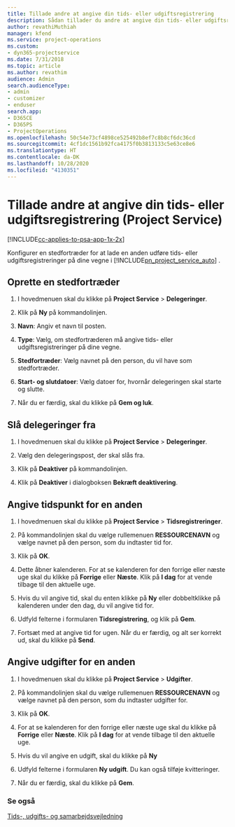 ```yaml
---
title: Tillade andre at angive din tids- eller udgiftsregistrering
description: Sådan tillader du andre at angive din tids- eller udgiftsregistrering i Project Service
author: revathiMuthiah
manager: kfend
ms.service: project-operations
ms.custom:
- dyn365-projectservice
ms.date: 7/31/2018
ms.topic: article
ms.author: revathim
audience: Admin
search.audienceType:
- admin
- customizer
- enduser
search.app:
- D365CE
- D365PS
- ProjectOperations
ms.openlocfilehash: 50c54e73cf4898ce525492b8ef7c8b8cf6dc36cd
ms.sourcegitcommit: 4cf1dc1561b92fca4175f0b3813133c5e63ce8e6
ms.translationtype: HT
ms.contentlocale: da-DK
ms.lasthandoff: 10/28/2020
ms.locfileid: "4130351"
---
```

# <a name="allow-someone-else-to-enter-your-time-entry-or-expense-project-service"></a>Tillade andre at angive din tids- eller udgiftsregistrering (Project Service)

[!INCLUDE[cc-applies-to-psa-app-1x-2x](../includes/cc-applies-to-psa-app-1x-2x.md)]

Konfigurer en stedfortræder for at lade en anden udføre tids- eller udgiftsregistreringer på dine vegne i [!INCLUDE[pn_project_service_auto](../includes/pn-project-service-auto.md)] .  
  
## <a name="create-a-delegate"></a>Oprette en stedfortræder  
  
1.  I hovedmenuen skal du klikke på **Project Service** > **Delegeringer**.  
  
2.  Klik på **Ny** på kommandolinjen.  
  
3. **Navn**: Angiv et navn til posten.  
  
4. **Type**: Vælg, om stedfortræderen må angive tids- eller udgiftsregistreringer på dine vegne.  
  
5. **Stedfortræder**: Vælg navnet på den person, du vil have som stedfortræder.  
  
6. **Start- og slutdatoer**: Vælg datoer for, hvornår delegeringen skal starte og slutte.  
  
7.  Når du er færdig, skal du klikke på **Gem og luk**.  
  
## <a name="turn-off-delegation"></a>Slå delegeringer fra  
  
1.  I hovedmenuen skal du klikke på **Project Service** > **Delegeringer**.  
  
2.  Vælg den delegeringspost, der skal slås fra.  
  
3.  Klik på **Deaktiver** på kommandolinjen.  
  
4.  Klik på **Deaktiver** i dialogboksen **Bekræft deaktivering**.  
  
## <a name="enter-time-for-someone-else"></a>Angive tidspunkt for en anden  
  
1.  I hovedmenuen skal du klikke på **Project Service** > **Tidsregistreringer**.  
  
2.  På kommandolinjen skal du vælge rullemenuen **RESSOURCENAVN** og vælge navnet på den person, som du indtaster tid for.  
  
3.  Klik på **OK**.  
  
4.  Dette åbner kalenderen. For at se kalenderen for den forrige eller næste uge skal du klikke på **Forrige** eller **Næste**. Klik på **I dag** for at vende tilbage til den aktuelle uge.  
  
5.  Hvis du vil angive tid, skal du enten klikke på **Ny** eller dobbeltklikke på kalenderen under den dag, du vil angive tid for.  
  
6.  Udfyld felterne i formularen **Tidsregistrering**, og klik på **Gem**.  
  
7.  Fortsæt med at angive tid for ugen. Når du er færdig, og alt ser korrekt ud, skal du klikke på **Send**.  
  
## <a name="enter-expenses-for-someone-else"></a>Angive udgifter for en anden  
  
1.  I hovedmenuen skal du klikke på **Project Service** > **Udgifter**.  
  
2.  På kommandolinjen skal du vælge rullemenuen **RESSOURCENAVN** og vælge navnet på den person, som du indtaster udgifter for.  
  
3.  Klik på **OK**.  
  
4.  For at se kalenderen for den forrige eller næste uge skal du klikke på **Forrige** eller **Næste**. Klik på **I dag** for at vende tilbage til den aktuelle uge.  
  
5.  Hvis du vil angive en udgift, skal du klikke på **Ny**  
  
6.  Udfyld felterne i formularen **Ny udgift**. Du kan også tilføje kvitteringer.  
  
7.  Når du er færdig, skal du klikke på **Gem**.  
  
### <a name="see-also"></a>Se også  
 [Tids-, udgifts- og samarbejdsvejledning](../psa/time-expense-collaboration-guide.md)
